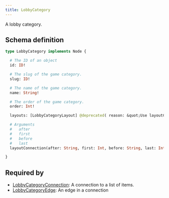```yaml
---
title: LobbyCategory
---
```


<p>A lobby category.</p>


## Schema definition
```graphql
type LobbyCategory implements Node {

  # The ID of an object
  id: ID! 

  # The slug of the game category.
  slug: ID! 

  # The name of the game category.
  name: String! 

  # The order of the game category.
  order: Int! 

  layouts: [LobbyCategoryLayout] @deprecated( reason: &quot;Use layoutConnection instead for pagination possibilities&quot; )

  # Arguments
  #   after
  #   first
  #   before
  #   last
  layoutConnection(after: String, first: Int, before: String, last: Int): LobbyCategoryLayoutConnection 

}
```
## Required by
* [LobbyCategoryConnection](graphql/schema/lobbycategoryconnection.md): A connection to a list of items.
* [LobbyCategoryEdge](graphql/schema/lobbycategoryedge.md): An edge in a connection
